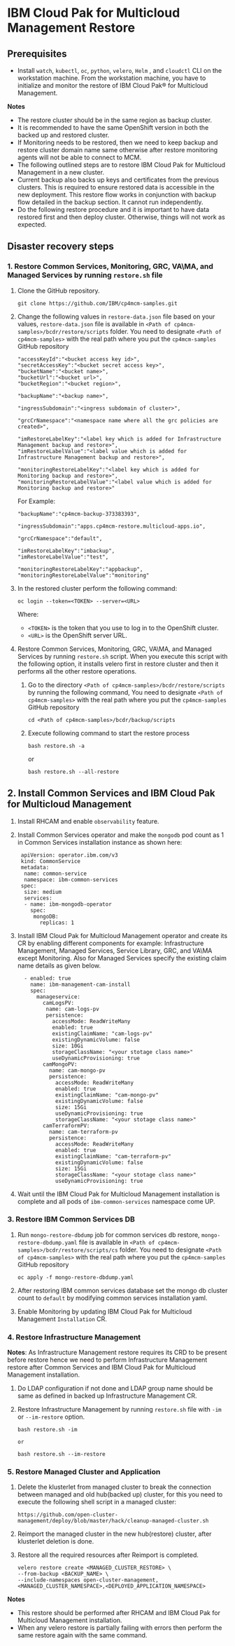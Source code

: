 # IBM Cloud Pak for Multicloud Management Restore

## Prerequisites

- Install `watch`, `kubectl`, `oc`, `python`, `velero`, `Helm` , and `cloudctl` CLI on the workstation machine. From the workstation machine, you have to initialize and monitor the restore of IBM Cloud Pak® for Multicloud Management.

**Notes**
- The restore cluster should be in the same region as backup cluster.
- It is recommended to have the same OpenShift version in both the backed up and restored cluster.
- If Monitoring needs to be restored, then we need to keep backup and restore cluster domain name same otherwise after restore monitoring agents will not be able to connect to MCM.
- The following outlined steps are to restore IBM Cloud Pak for Multicloud Management in a new cluster.
- Current backup also backs up keys and certificates from the previous clusters. This is required to ensure restored data is accessible in the new deployment. This restore flow works in conjunction with backup flow detailed in the backup section. It cannot run independently.
- Do the following restore procedure and it is important to have data restored first and then deploy cluster. Otherwise, things will not work as expected.


## Disaster recovery steps

### 1. Restore Common Services, Monitoring, GRC, VA\MA, and Managed Services by running `restore.sh` file

1. Clone the GitHub repository.

     ```
     git clone https://github.com/IBM/cp4mcm-samples.git
     ```
       
2. Change the following values in `restore-data.json` file based on your values, `restore-data.json` file is available in `<Path of cp4mcm-samples>/bcdr/restore/scripts` folder. You need to designate `<Path of cp4mcm-samples>` with the real path where you put the `cp4mcm-samples` GitHub repository

   ```
   "accessKeyId":"<bucket access key id>",
   "secretAccessKey":"<bucket secret access key>",
   "bucketName":"<bucket name>",
   "bucketUrl":"<bucket url>",
   "bucketRegion":"<bucket region>",
       
   "backupName":"<backup name>",
        
   "ingressSubdomain":"<ingress subdomain of cluster>",
        
   "grcCrNamespace":"<namespace name where all the grc policies are created>",
        
   "imRestoreLabelKey":"<label key which is added for Infrastructure Management backup and restore>",
   "imRestoreLabelValue":"<label value which is added for Infrastructure Management backup and restore>",

   "monitoringRestoreLabelKey":"<label key which is added for Monitoring backup and restore>",
   "monitoringRestoreLabelValue":"<label value which is added for Monitoring backup and restore>" 
   ```

   For Example:

    ```
    "backupName":"cp4mcm-backup-373383393",

    "ingressSubdomain":"apps.cp4mcm-restore.multicloud-apps.io",

    "grcCrNamespace":"default",

    "imRestoreLabelKey":"imbackup",
    "imRestoreLabelValue":"test",

    "monitoringRestoreLabelKey":"appbackup",
    "monitoringRestoreLabelValue":"monitoring"
    ```

 3. In the restored cluster perform the following command:

    ```
    oc login --token=<TOKEN> --server=<URL>
    ```

     Where:

     - `<TOKEN>` is the token that you use to log in to the OpenShift cluster.
     -  `<URL>` is the OpenShift server URL.

 4. Restore Common Services, Monitoring, GRC, VA\MA, and Managed Services by running `restore.sh` script. When you execute this script with the following option, it installs velero first in restore cluster and then it performs all the other restore operations.

    1. Go to the directory `<Path of cp4mcm-samples>/bcdr/restore/scripts` by running the following command, You need to designate    `<Path of cp4mcm-samples>` with the real path where you put the `cp4mcm-samples` GitHub repository

       ```
       cd <Path of cp4mcm-samples>/bcdr/backup/scripts
       ```

    2. Execute following command to start the restore process

       ```
       bash restore.sh -a 
       ```
       or 

       ```
       bash restore.sh --all-restore
       ```

## 2. Install Common Services and IBM Cloud Pak for Multicloud Management

  1. Install RHCAM and enable `observability` feature.
  2. Install Common Services operator and make the `mongodb` pod count as 1 in Common Services installation instance as shown here: 

     ```
      apiVersion: operator.ibm.com/v3
      kind: CommonService
      metadata:
       name: common-service
       namespace: ibm-common-services
      spec:
       size: medium
       services:
       - name: ibm-mongodb-operator
         spec:
          mongoDB:
            replicas: 1
     ```

   3. Install IBM Cloud Pak for Multicloud Management operator and create its CR by enabling different components for example: Infrastructure Management, Managed Services, Service Library, GRC, and VA\MA except Monitoring. Also for Managed Services specify the existing claim name details as given below.

      ```
        - enabled: true
          name: ibm-management-cam-install
          spec:
            manageservice:
              camLogsPV:
               name: cam-logs-pv
               persistence:
                 accessMode: ReadWriteMany
                 enabled: true
                 existingClaimName: "cam-logs-pv"
                 existingDynamicVolume: false
                 size: 10Gi
                 storageClassName: "<your stotage class name>"
                 useDynamicProvisioning: true
              camMongoPV:
                name: cam-mongo-pv
                persistence:
                  accessMode: ReadWriteMany
                  enabled: true
                  existingClaimName: "cam-mongo-pv"
                  existingDynamicVolume: false
                  size: 15Gi
                  useDynamicProvisioning: true
                  storageClassName: "<your stotage class name>"
              camTerraformPV:
                name: cam-terraform-pv
                persistence:
                  accessMode: ReadWriteMany
                  enabled: true
                  existingClaimName: "cam-terraform-pv"
                  existingDynamicVolume: false
                  size: 15Gi
                  storageClassName: "<your stotage class name>"
                  useDynamicProvisioning: true
      ```

   4. Wait until the IBM Cloud Pak for Multicloud Management installation is complete and all pods of `ibm-common-services` namespace come UP.

### 3. Restore IBM Common Services DB

1. Run `mongo-restore-dbdump` job for common services db restore, `mongo-restore-dbdump.yaml` file is available in `<Path of cp4mcm-samples>/bcdr/restore/scripts/cs` folder. You need to designate `<Path of cp4mcm-samples>` with the real path where you put the `cp4mcm-samples` GitHub repository

   ```
   oc apply -f mongo-restore-dbdump.yaml
   ```

2. After restoring IBM common services database set the mongo db cluster count to `default` by modifying common services installation yaml.
3. Enable Monitoring by updating IBM Cloud Pak for Multicloud Management `Installation` CR.

### 4. Restore Infrastructure Management

 **Notes**: As Infrastructure Management restore requires its CRD to be present before restore hence we need to perform Infrastructure Management restore after Common Services and IBM Cloud Pak for Multicloud Management installation.

1. Do LDAP configuration if not done and LDAP group name should be same as defined in backed up Infrastructure Management CR.

2. Restore Infrastructure Management by running `restore.sh` file with `-im` or `--im-restore` option.

   ```
   bash restore.sh -im
   
   or 
   
   bash restore.sh --im-restore
   ```

### 5. Restore Managed Cluster and Application

1. Delete the klusterlet from managed cluster to break the connection between managed and old hub(backed up) cluster, for this you need to execute the following shell script in a managed cluster:
 
   ```
   https://github.com/open-cluster-management/deploy/blob/master/hack/cleanup-managed-cluster.sh
   ```

2. Reimport the managed cluster in the new hub(restore) cluster, after klusterlet deletion is done.
3. Restore all the required resources after Reimport is completed.

   ```
   velero restore create <MANAGED_CLUSTER_RESTORE> \
   --from-backup <BACKUP_NAME> \
   --include-namespaces open-cluster-management,<MANAGED_CLUSTER_NAMESPACE>,<DEPLOYED_APPLICATION_NAMESPACE>
   ```

  **Notes**

- This restore should be performed after RHCAM and IBM Cloud Pak for Multicloud Management installation.
- When any velero restore is partially failing with errors then perform the same restore again with the same command.